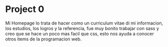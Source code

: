 # Project 0

Mi Homepage lo trata de hacer como un curriculum vitae di mi informacion, los estudios, los logros y la referencia, fue muy bonito trabajar con sass y creo que se hace un poco mas facil que css, esto nos ayuda a conocer otros items de la programacion web.